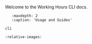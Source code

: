 Welcome to the Working Hours CLI docs.

```{toctree}
   :maxdepth: 2
   :caption: 'Usage and Guides'

cli
```

```{include} ../../README.md
:relative-images:
```
